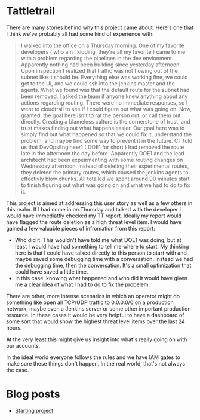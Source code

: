 # Tattletrail

There are many stories behind why this project came about.  Here's one that I think we've probably all had some kind of experience with:

> I walked into the office on a Thursday morning.  One of my favorite developers ( who am I kidding, they're all my favorite ) came to me with
> a problem regarding the pipelines in the dev envionment.  Apparently nothing had been building since yesterday afternoon.  Upon inspection
> I realized that traffic was not flowing out of the subnet like it should be.  Everything else was working fine, we could get to the UI,
> and we could ssh into the jenkins master and the agents.
> What we found was that the default route for the subnet had been removed.  I asked the team if anyone knew anything about any actions
> regarding routing.  There were no immediate responses, so I went to cloudtrail to see if I could figure out what was going on.
> Now, granted, the goal here isn't to rat the person out, or call them out directly.  Creating a blameless culture is the cornerstone
> of trust, and trust makes finding out what happens easier.
> Our goal here was to simply find out what happened so that we could fix it, understand the problem, and maybe find some way to prevent it
> in the future.
> CT told us that DevOpsEngineer1 ( DOE1 for short ) had removed the route late in the afternoon the day before.
> Apparently DOE1 and the lead architecht had been expeirmenting with some routing changes on Wednesday afternoon.  Instead of deleting
> their experimental routes, they deleted the primary routes, which caused the jenkins agents to effectivly blow chunks.
> All totalled we spent around 90 minutes start to finish figuring out what was going on and what we had to do to fix it.

This project is aimed at addressing this user story as well as a few others in this realm.  If I had come in on Thursday and talked with the
developer I would have immediattly checked my TT report.  Ideally my report would have flagged the route deletion as a high threat level
item.  I would have gained a few valuable pieces of infromation from this report:

* Who did it.  This wouldn't have told me what DOE1 was doing, but at least I would have had something to tell me where to start.  My thinking here is that I could have talked directly to this person to start with and maybe saved some debugging time with a conversation.  Instead we had the debugging time, then the conversation.  It's a small optimization that could have saved a little time.
* In this case, knowing what happened and who did it would have given me a clear idea of what I had to do to fix the probelem.

There are other, more intense scenarios in which an operator might do something like open all TCP/UDP traffic to 0.0.0.0/0 on a production network, maybe even a Jenkins server or some other
important production resource.  In these cases it would be very helpful to have a dashboard of some sort that would show the highest threat level items over the last 24 hours.

At the very least this might give us insight into what's really going on with our accounts.

In the ideal world everyone follows the rules and we have IAM gates to make sure these things don't happen.  In the real world, that's not always the case.

# Blog posts

* [Starting project](https://krogebry.github.io/devops/cloudtrail/2017/07/29/tattle-trail-start.html)
